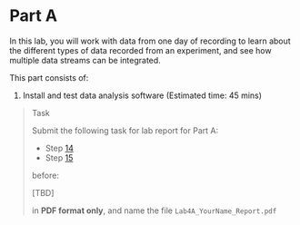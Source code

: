 # Part A

In this lab, you will work with data from one day of recording to learn about the different types of data recorded from an experiment, and see how multiple data streams can be integrated.

This part consists of:

<ol>
  <li> Install and test data analysis software (Estimated time:  45 mins)
</ol>

> <p class="task"> Task
>
> Submit the following task for lab report for Part A: 
> - Step [14](1.md#14)
> - Step [15](1.md#15)
> 
> before:
>
> <p class="warn"> [TBD]
>
> in **PDF format only**, and name the file `Lab4A_YourName_Report.pdf`
